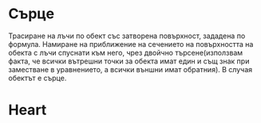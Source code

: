 # Сърце
Трасиране на лъчи по обект със затворена повърхност, зададена по формула. Намиране на приближение на сечението на повърхността на обекта с лъчи спуснати към него, чрез двойчно търсене(използвам факта, че всички вътрешни точки за обекта имат един и същ знак при заместване в уравнението, а всички външни имат обратния). В случая обектът е сърце.
# Heart
